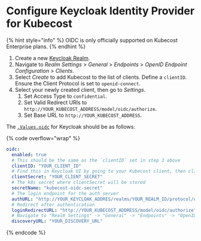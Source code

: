 # Configure Keycloak Identity Provider for Kubecost

{% hint style="info" %}
OIDC is only officially supported on Kubecost Enterprise plans.
{% endhint %}

1. Create a new [Keycloak Realm](https://www.keycloak.org/getting-started/getting-started-kube#\_create\_a\_realm).
2. Navigate to _Realm Settings_ > _General_ > _Endpoints_ > _OpenID Endpoint Configuration_ > _Clients_.
3. Select _Create_ to add Kubecost to the list of clients. Define a `clientID`. Ensure the Client Protocol is set to `openid-connect`.
4. Select your newly created client, then go to _Settings_.
   1. Set Access Type to `confidential`.
   2. Set Valid Redirect URIs to `http://YOUR_KUBECOST_ADDRESS/model/oidc/authorize`.
   3. Set Base URL to `http://YOUR_KUBECOST_ADDRESS`.

The [`.Values.oidc`](https://github.com/kubecost/cost-analyzer-helm-chart/blob/721555b6641f72f2fd0c12f737243268923430e0/cost-analyzer/values.yaml#L194-L202) for Keycloak should be as follows:

{% code overflow="wrap" %}
```yaml
oidc:
  enabled: true
  # This should be the same as the `clientID` set in step 3 above
  clientID: "YOUR_CLIENT_ID"
  # Find this in Keycloak UI by going to your Kubecost client, then clicking on "Credentials".
  clientSecret: "YOUR_CLIENT_SECRET"
  # The k8s secret where clientSecret will be stored
  secretName: "kubecost-oidc-secret"
  # The login endpoint for the auth server
  authURL: "http://YOUR_KEYCLOAK_ADDRES/realms/YOUR_REALM_ID/protocol/openid-connect/auth?client_id=YOUR_CLIENT_ID&response_type=code"
  # Redirect after authentication
  loginRedirectURL: "http://YOUR_KUBECOST_ADDRESS/model/oidc/authorize"
  # Navigate to "Realm Settings" -> "General" -> "Endpoints" -> "OpenID Endpoint Configuration". Set to the discovery URL shown on this page.
  discoveryURL: "YOUR_DISCOVERY_URL"
```
{% endcode %}
